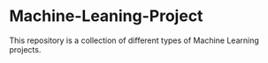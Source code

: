 # Machine-Leaning-Project
This repository is a collection of different types of Machine Learning projects.
